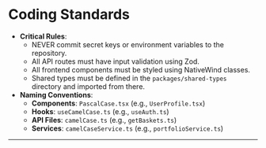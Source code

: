 # **Coding Standards**

  * **Critical Rules**:
      * NEVER commit secret keys or environment variables to the repository.
      * All API routes must have input validation using Zod.
      * All frontend components must be styled using NativeWind classes.
      * Shared types must be defined in the `packages/shared-types` directory and imported from there.
  * **Naming Conventions**:
      * **Components**: `PascalCase.tsx` (e.g., `UserProfile.tsx`)
      * **Hooks**: `useCamelCase.ts` (e.g., `useAuth.ts`)
      * **API Files**: `camelCase.ts` (e.g., `getBaskets.ts`)
      * **Services**: `camelCaseService.ts` (e.g., `portfolioService.ts`)

-----
